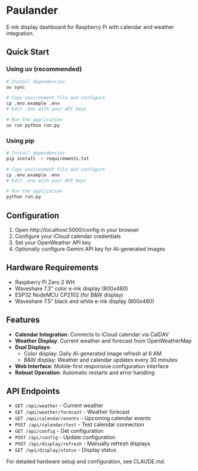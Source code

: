 # Paulander

E-ink display dashboard for Raspberry Pi with calendar and weather integration.

## Quick Start

### Using uv (recommended)
```bash
# Install dependencies
uv sync

# Copy environment file and configure
cp .env.example .env
# Edit .env with your API keys

# Run the application
uv run python run.py
```

### Using pip
```bash
# Install dependencies
pip install -r requirements.txt

# Copy environment file and configure
cp .env.example .env
# Edit .env with your API keys

# Run the application
python run.py
```

## Configuration

1. Open http://localhost:5000/config in your browser
2. Configure your iCloud calendar credentials
3. Set your OpenWeather API key
4. Optionally configure Gemini API key for AI-generated images

## Hardware Requirements

- Raspberry Pi Zero 2 WH
- Waveshare 7.3" color e-ink display (800x480)
- ESP32 NodeMCU CP2102 (for B&W display)
- Waveshare 7.5" black and white e-ink display (800x480)

## Features

- **Calendar Integration**: Connects to iCloud calendar via CalDAV
- **Weather Display**: Current weather and forecast from OpenWeatherMap
- **Dual Displays**: 
  - Color display: Daily AI-generated image refresh at 6 AM
  - B&W display: Weather and calendar updates every 30 minutes
- **Web Interface**: Mobile-first responsive configuration interface
- **Robust Operation**: Automatic restarts and error handling

## API Endpoints

- `GET /api/weather` - Current weather
- `GET /api/weather/forecast` - Weather forecast
- `GET /api/calendar/events` - Upcoming calendar events
- `POST /api/calendar/test` - Test calendar connection
- `GET /api/config` - Get configuration
- `POST /api/config` - Update configuration
- `POST /api/display/refresh` - Manually refresh displays
- `GET /api/display/status` - Display status

For detailed hardware setup and configuration, see CLAUDE.md.